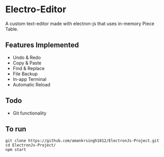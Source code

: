 Electro-Editor
======

A custom text-editor made with electron-js that uses in-memory Piece Table.

## Features Implemented
* Undo & Redo
* Copy & Paste
* Find & Replace
* File Backup
* In-app Terminal
* Automatic Reload

## Todo
* Git functionality


## To run

 ```
 git clone https://github.com/amankrsingh1812/ElectronJs-Project.git
 cd ElectronJs-Project/
 npm start
 ```
